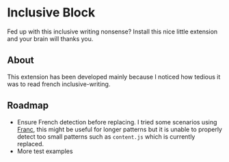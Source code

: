 # Inclusive Block

Fed up with this inclusive writing nonsense?
Install this nice little extension and your brain will thanks you.

## About

This extension has been developed mainly because I noticed how tedious
it was to read french inclusive-writing.

## Roadmap
- Ensure French detection before replacing.
I tried some scenarios using [Franc](https://github.com/wooorm/franc),
this might be useful for longer patterns but it is unable to properly
detect too small patterns such as ```content.js``` which is currently
replaced.
- More test examples
